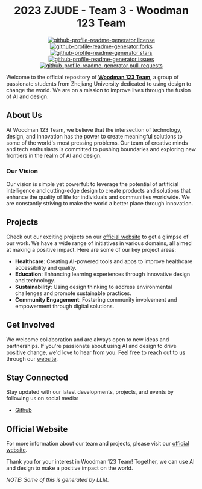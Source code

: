 <h1 align="center">
  2023 ZJUDE - Team 3 - Woodman 123 Team
</h1>
<p align="center">
<a href="https://github.com/NexMaker-Fab/2023zjude-Woodman123/blob/master/LICENSE" target="blank">
<img src="https://img.shields.io/github/license/NexMaker-Fab/2023zjude-Woodman123?style=flat-square" alt="github-profile-readme-generator license" />
</a>
<a href="https://github.com/NexMaker-Fab/2023zjude-Woodman123/fork" target="blank">
<img src="https://img.shields.io/github/forks/NexMaker-Fab/2023zjude-Woodman123?style=flat-square" alt="github-profile-readme-generator forks"/>
</a>
<a href="https://github.com/NexMaker-Fab/2023zjude-Woodman123/stargazers" target="blank">
<img src="https://img.shields.io/github/stars/NexMaker-Fab/2023zjude-Woodman123?style=flat-square" alt="github-profile-readme-generator stars"/>
</a>
<a href="https://github.com/NexMaker-Fab/2023zjude-Woodman123/issues" target="blank">
<img src="https://img.shields.io/github/issues/NexMaker-Fab/2023zjude-Woodman123?style=flat-square" alt="github-profile-readme-generator issues"/>
</a>
<a href="https://github.com/NexMaker-Fab/2023zjude-Woodman123/pulls" target="blank">
<img src="https://img.shields.io/github/issues-pr/NexMaker-Fab/2023zjude-Woodman123?style=flat-square" alt="github-profile-readme-generator pull-requests"/>
</a>
</p>

Welcome to the official repository of **[Woodman 123 Team](https://design-engineering.littleor.cn/)**, a group of passionate students from Zhejiang University
dedicated to using design to change the world. We are on a mission to improve lives through the fusion of AI and design.

## About Us

At Woodman 123 Team, we believe that the intersection of technology, design, and innovation has the power to create
meaningful solutions to some of the world's most pressing problems. Our team of creative minds and tech enthusiasts is
committed to pushing boundaries and exploring new frontiers in the realm of AI and design.

### Our Vision

Our vision is simple yet powerful: to leverage the potential of artificial intelligence and cutting-edge design to
create products and solutions that enhance the quality of life for individuals and communities worldwide. We are
constantly striving to make the world a better place through innovation.

## Projects

Check out our exciting projects on our [official website](https://design-engineering.littleor.cn/) to get a glimpse of our work. We have
a wide range of initiatives in various domains, all aimed at making a positive impact. Here are some of our key project
areas:

- **Healthcare**: Creating AI-powered tools and apps to improve healthcare accessibility and quality.
- **Education**: Enhancing learning experiences through innovative design and technology.
- **Sustainability**: Using design thinking to address environmental challenges and promote sustainable practices.
- **Community Engagement**: Fostering community involvement and empowerment through digital solutions.

## Get Involved

We welcome collaboration and are always open to new ideas and partnerships. If you're passionate about using AI and
design to drive positive change, we'd love to hear from you. Feel free to reach out to us through
our [website](https://design-engineering.littleor.cn/).

## Stay Connected

Stay updated with our latest developments, projects, and events by following us on social media:

- [Github](https://github.com/NexMaker-Fab/2023zjude-Woodman123)

## Official Website

For more information about our team and projects, please visit our [official website](https://design-engineering.littleor.cn/).

Thank you for your interest in Woodman 123 Team! Together, we can use AI and design to make a positive impact on the
world.

*NOTE: Some of this is generated by LLM.*
